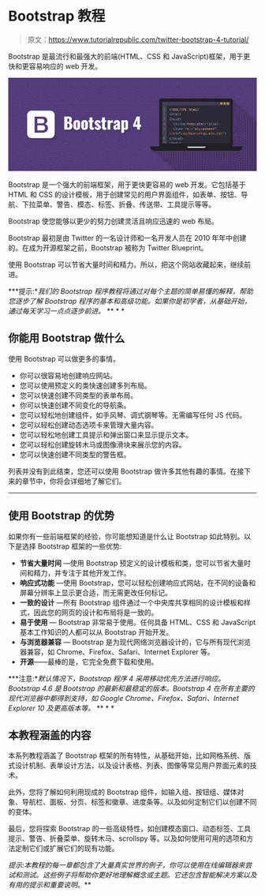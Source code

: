 # Bootstrap 教程

> 原文：<https://www.tutorialrepublic.com/twitter-bootstrap-4-tutorial/>

Bootstrap 是最流行和最强大的前端(HTML、CSS 和 JavaScript)框架，用于更快和更容易响应的 web 开发。

![Bootstrap 4 Illustration](img/5bebe46ec6eab69ca15eb424e313fc72.png)

Bootstrap 是一个强大的前端框架，用于更快更容易的 web 开发。它包括基于 HTML 和 CSS 的设计模板，用于创建常见的用户界面组件，如表单、按钮、导航、下拉菜单、警告、模态、标签、折叠、传送带、工具提示等等。

Bootstrap 使您能够以更少的努力创建灵活且响应迅速的 web 布局。

Bootstrap 最初是由 Twitter 的一名设计师和一名开发人员在 2010 年年中创建的。在成为开源框架之前，Bootstrap 被称为 Twitter Blueprint。

使用 Bootstrap 可以节省大量时间和精力。所以，把这个网站收藏起来，继续前进。

 ***提示:**我们的 Bootstrap 程序教程将通过对每个主题的简单易懂的解释，帮助您逐步了解 Bootstrap 程序的基本和高级功能。如果你是初学者，从基础开始，通过每天学习一点点逐步前进。*  ** * *

## 你能用 Bootstrap 做什么

使用 Bootstrap 可以做更多的事情。

*   你可以很容易地创建响应网站。
*   您可以使用预定义的类快速创建多列布局。
*   您可以快速创建不同类型的表单布局。
*   你可以快速创建不同变化的导航条。
*   您可以轻松地创建组件，如手风琴、调式钢琴等。无需编写任何 JS 代码。
*   您可以轻松创建动态选项卡来管理大量内容。
*   您可以轻松地创建工具提示和弹出窗口来显示提示文本。
*   您可以轻松创建旋转木马或图像滑块来展示您的内容。
*   您可以快速创建不同类型的警告框。

列表并没有到此结束，您还可以使用 Bootstrap 做许多其他有趣的事情。在接下来的章节中，你将会详细地了解它们。

* * *

## 使用 Bootstrap 的优势

如果你有一些前端框架的经验，你可能想知道是什么让 Bootstrap 如此特别。以下是选择 Bootstrap 框架的一些优势:

*   **节省大量时间** —使用 Bootstrap 预定义的设计模板和类，您可以节省大量时间和精力，并专注于其他开发工作。
*   **响应式功能** —使用 Bootstrap，您可以轻松创建响应式网站，在不同的设备和屏幕分辨率上显示更合适，而无需更改任何标记。
*   **一致的设计** —所有 Bootstrap 组件通过一个中央库共享相同的设计模板和样式，因此您的网页的设计和布局将是一致的。
*   **易于使用** — Bootstrap 非常易于使用。任何具备 HTML、CSS 和 JavaScript 基本工作知识的人都可以从 Bootstrap 开始开发。
*   **与浏览器兼容** — Bootstrap 是为现代网络浏览器设计的，它与所有现代浏览器兼容，如 Chrome、Firefox、Safari、Internet Explorer 等。
*   **开源**——最棒的是，它完全免费下载和使用。

 ***注意:**默认情况下，Bootstrap 程序 4 采用移动优先方法进行响应。Bootstrap 4.6 是 Bootstrap 的最新和最稳定的版本。Bootstrap 4 在所有主要的现代浏览器中都得到支持，如 Google Chrome、Firefox、Safari、Internet Explorer 10 及更高版本等。*  ** * *

## 本教程涵盖的内容

本系列教程涵盖了 Bootstrap 框架的所有特性，从基础开始，比如网格系统、版式设计机制、表单设计方法，以及设计表格、列表、图像等常见用户界面元素的技术。

此外，您将了解如何利用现成的 Bootstrap 组件，如输入组、按钮组、媒体对象、导航栏、面板、分页、标签和徽章、进度条等。以及如何定制它们以创建不同的变体。

最后，您将探索 Bootstrap 的一些高级特性，如创建模态窗口、动态标签、工具提示、警告、折叠菜单、旋转木马、scrollspy 等。以及如何使用可用的选项和方法定制它们或扩展它们的现有功能。

 *提示:本教程的每一章都包含了大量真实世界的例子，你可以使用在线编辑器来尝试和测试。这些例子将帮助你更好地理解概念或主题。它还包含智能解决方案以及有用的提示和重要说明。***